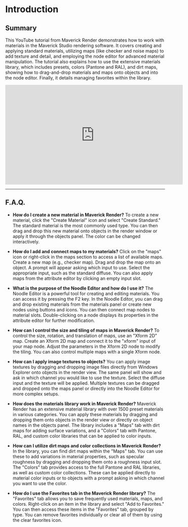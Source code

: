 # Introduction

## Summary

This YouTube tutorial from Maverick Render demonstrates how to work with materials in the Maverick Studio rendering software. It covers creating and applying standard materials, utilizing maps (like checker and noise maps) to add texture and detail, and employing the node editor for advanced material manipulation. The tutorial also explains how to use the extensive materials library, which includes presets, colors (Pantone and RAL), and dirt maps, showing how to drag-and-drop materials and maps onto objects and into the node editor. Finally, it details managing favorites within the library.

<iframe width="560" height="315" src="https://www.youtube.com/embed/J6-xePQWywo?si=sTDs4Yk1zHcjopRs" title="YouTube video player" frameborder="0" allow="accelerometer; autoplay; clipboard-write; encrypted-media; gyroscope; picture-in-picture; web-share" referrerpolicy="strict-origin-when-cross-origin" allowfullscreen></iframe>

---

## F.A.Q.

- **How do I create a new material in Maverick Render?**
To create a new material, click the "Create Material" icon and select "Create Standard." The standard material is the most commonly used type. You can then drag and drop this new material onto objects in the render window or apply it through the objects panel. The color can be changed interactively.

- **How do I add and connect maps to my materials?**
Click on the "maps" icon or right-click in the maps section to access a list of available maps. Create a new map (e.g., checker map). Drag and drop the map onto an object. A prompt will appear asking which input to use. Select the appropriate input, such as the standard diffuse. You can also apply maps from the attribute editor by clicking an empty input slot.

- **What is the purpose of the Noodle Editor and how do I use it?**
The Noodle Editor is a powerful tool for creating and editing materials. You can access it by pressing the F2 key. In the Noodle Editor, you can drag and drop existing materials from the materials panel or create new nodes using buttons and icons. You can then connect map nodes to material slots. Double-clicking on a node displays its properties in the attribute editor for further modification.

- **How can I control the size and tiling of maps in Maverick Render?**
To control the size, rotation, and translation of maps, use an "Xform 2D" map. Create an Xform 2D map and connect it to the "xform" input of your map node. Adjust the parameters in the Xform 2D node to modify the tiling. You can also control multiple maps with a single Xform node.

- **How can I apply image textures to objects?**
You can apply image textures by dragging and dropping image files directly from Windows Explorer onto objects in the render view. The same panel will show and ask in which channel you would like to use the texture. Select the diffuse input and the texture will be applied. Multiple textures can be dragged and dropped onto the maps panel or directly into the Noodle Editor for more complex setups.

- **How does the materials library work in Maverick Render?**
Maverick Render has an extensive material library with over 1500 preset materials in various categories. You can apply these materials by dragging and dropping them onto objects in the render view or directly on object names in the objects panel. The library includes a "Maps" tab with dirt maps for adding surface variations, and a "Colors" tab with Pantone, RAL, and custom color libraries that can be applied to color inputs.

- **How can I utilize dirt maps and color collections in Maverick Render?**
In the library, you can find dirt maps within the "Maps" tab. You can use these to add variations in material properties, such as specular roughness by dragging and dropping them onto a roughness input slot. The "Colors" tab provides access to the full Pantone and RAL libraries, as well as custom color collections. These can be applied directly to material color inputs or to objects with a prompt asking in which channel you want to use the color.

- **How do I use the Favorites tab in the Maverick Render library?**
The "Favorites" tab allows you to save frequently used materials, maps, and colors. Right-click on an item in the library and select "Add to Favorites." You can then access these items in the "Favorites" tab, grouped by type. You can remove favorites individually or clear all of them by using the clear favorites icon.